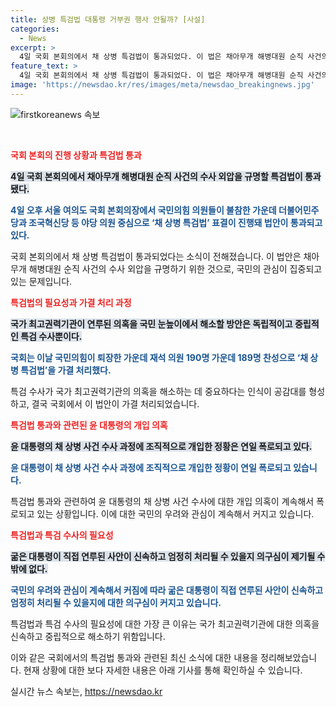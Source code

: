 ```yaml
---
title: 상병 특검법 대통령 거부권 행사 안될까? [사설]
categories:
  - News
excerpt: >
  4일 국회 본회의에서 채 상병 특검법이 통과되었다. 이 법은 채아무개 해병대원 순직 사건의 외압을 규명하기 위한 것으로, 대통령과 국방부의 개입 의혹을 조사하는 독립적이고 중립적인 특검 수사를 요구한다. 국민의힘은 반대했지만 야당의 지지로 법안이 가결됐으며, 윤석열 대통령과 대통령실의 개입 의혹은 계속 폭로되고 있다. 권력에서 독립된 특검 수사만이 국민적 의혹을 해소할 수 있는 방법으로 여겨지고 있다.
feature_text: >
  4일 국회 본회의에서 채 상병 특검법이 통과되었다. 이 법은 채아무개 해병대원 순직 사건의 외압을 규명하기 위한 것으로, 대통령과 국방부의 개입 의혹을 조사하는 독립적이고 중립적인 특검 수사를 요구한다. 국민의힘은 반대했지만 야당의 지지로 법안이 가결됐으며, 윤석열 대통령과 대통령실의 개입 의혹은 계속 폭로되고 있다. 권력에서 독립된 특검 수사만이 국민적 의혹을 해소할 수 있는 방법으로 여겨지고 있다.
image: 'https://newsdao.kr/res/images/meta/newsdao_breakingnews.jpg'
---
```


<p><img src="https://newsdao.kr/res/images/meta/newsdao_breakingnews.jpg" alt="firstkoreanews 속보" /></p>

<p data-ke-size="size16">&nbsp;</p>

<p><b><span style="color: #ee2323;">국회 본회의 진행 상황과 특검법 통과</span></b></p>

<p><b><span style="background-color: #21538527;">4일 국회 본회의에서 채아무개 해병대원 순직 사건의 수사 외압을 규명할 특검법이 통과됐다.</span></b></p>

<p><b><span style="color: #1a5490;">4일 오후 서울 여의도 국회 본회의장에서 국민의힘 의원들이 불참한 가운데 더불어민주당과 조국혁신당 등 야당 의원 중심으로 ‘채 상병 특검법’ 표결이 진행돼 법안이 통과되고 있다. </span></b></p>

<p>국회 본회의에서 채 상병 특검법이 통과되었다는 소식이 전해졌습니다. 이 법안은 채아무개 해병대원 순직 사건의 수사 외압을 규명하기 위한 것으로, 국민의 관심이 집중되고 있는 문제입니다.</p>

<p><b><span style="color: #ee2323;">특검법의 필요성과 가결 처리 과정</span></b></p>

<p><b><span style="background-color: #21538527;">국가 최고권력기관이 연루된 의혹을 국민 눈높이에서 해소할 방안은 독립적이고 중립적인 특검 수사뿐이다.</span></b></p>

<p><b><span style="color: #1a5490;">국회는 이날 국민의힘이 퇴장한 가운데 재석 의원 190명 가운데 189명 찬성으로 ‘채 상병 특검법’을 가결 처리했다.</span></b></p>

<p>특검 수사가 국가 최고권력기관의 의혹을 해소하는 데 중요하다는 인식이 공감대를 형성하고, 결국 국회에서 이 법안이 가결 처리되었습니다.</p>

<p><b><span style="color: #ee2323;">특검법 통과와 관련된 윤 대통령의 개입 의혹</span></b></p>

<p><b><span style="background-color: #21538527;">윤 대통령의 채 상병 사건 수사 과정에 조직적으로 개입한 정황은 연일 폭로되고 있다.</span></b></p>

<p><b><span style="color: #1a5490;">윤 대통령이 채 상병 사건 수사 과정에 조직적으로 개입한 정황이 연일 폭로되고 있습니다.</span></b></p>

<p>특검법 통과와 관련하여 윤 대통령의 채 상병 사건 수사에 대한 개입 의혹이 계속해서 폭로되고 있는 상황입니다. 이에 대한 국민의 우려와 관심이 계속해서 커지고 있습니다.</p>

<p><b><span style="color: #ee2323;">특검법과 특검 수사의 필요성</span></b></p>

<p><b><span style="background-color: #21538527;">굶은 대통령이 직접 연루된 사안이 신속하고 엄정히 처리될 수 있을지 의구심이 제기될 수밖에 없다.</span></b></p>

<p><b><span style="color: #1a5490;">국민의 우려와 관심이 계속해서 커짐에 따라 굶은 대통령이 직접 연루된 사안이 신속하고 엄정히 처리될 수 있을지에 대한 의구심이 커지고 있습니다. </span></b></p>

<p>특검법과 특검 수사의 필요성에 대한 가장 큰 이유는 국가 최고권력기관에 대한 의혹을 신속하고 중립적으로 해소하기 위함입니다.</p>

<p>이와 같은 국회에서의 특검법 통과와 관련된 최신 소식에 대한 내용을 정리해보았습니다. 현재 상황에 대한 보다 자세한 내용은 아래 기사를 통해 확인하실 수 있습니다. </p>
실시간 뉴스 속보는, <a href="https://newsdao.kr" rel="dofollow">https://newsdao.kr</a>


